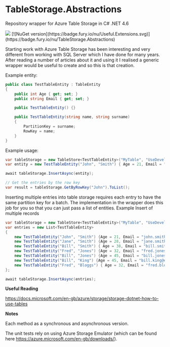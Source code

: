 # TableStorage.Abstractions
Repository wrapper for Azure Table Storage in C# .NET 4.6

<image src="https://ci.appveyor.com/api/projects/status/github/Tazmainiandevil/TableStorage.Abstractions?branch=master&svg=true">
[![NuGet version](https://badge.fury.io/nu/Useful.Extensions.svg)](https://badge.fury.io/nu/TableStorage.Abstractions)

Starting work with Azure Table Storage has been interesting and very different from working with SQL Server which I have done for many years. After reading a number of articles about it and using it I realised a generic wrapper would be useful to create and so this is that creation.

Example entity:
```C#
public class TestTableEntity : TableEntity
{
    public int Age { get; set; }
    public string Email { get; set; }

    public TestTableEntity() {}

    public TestTableEntity(string name, string surname)
    {
        PartitionKey = surname;
        RowKey = name;
    }
}
```
Example usage:
```C#
var tableStorage = new TableStore<TestTableEntity>("MyTable", "UseDevelopmentStorage=true");
var entity = new TestTableEntity("John", "Smith") { Age = 21, Email = "john.smith@something.com" };

await tableStorage.InsertAsync(entity);

// Get the entries by the row key
var result = tableStorage.GetByRowKey("John").ToList();
```

Inserting multiple entries into table storage requires each entry to have the same partition key for a batch. The implementation in the wrapper does this job for you so that you can just pass a list of entities.
Example Insert of multiple records
```C#
var tableStorage = new TableStore<TestTableEntity>("MyTable", "UseDevelopmentStorage=true");
var entries = new List<TestTableEntity>
{
    new TestTableEntity("John", "Smith") {Age = 21, Email = "john.smith@something.com"},
    new TestTableEntity("Jane", "Smith") {Age = 28, Email = "jane.smith@something.com"},
    new TestTableEntity("Bill", "Smith") { Age = 38, Email = "bill.smith@another.com"},
    new TestTableEntity("Fred", "Jones") {Age = 32, Email = "fred.jones@somewhere.com"},
    new TestTableEntity("Bill", "Jones") {Age = 45, Email = "bill.jones@somewhere.com"},
    new TestTableEntity("Bill", "King") {Age = 45, Email = "bill.king@email.com"},
    new TestTableEntity("Fred", "Bloggs") { Age = 32, Email = "fred.bloggs@email.com" }
};      

await tableStorage.InsertAsync(entries);
```

__Useful Reading__

https://docs.microsoft.com/en-gb/azure/storage/storage-dotnet-how-to-use-tables

__Notes__

Each method as a synchronous and asynchronous version.

The unit tests rely on using Azure Storage Emulator (which can be found here https://azure.microsoft.com/en-gb/downloads/).
